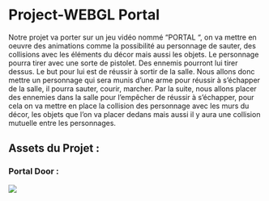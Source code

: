 # Project-WEBGL Portal

Notre projet va porter sur un jeu vidéo nommé “PORTAL “, on va mettre en oeuvre des animations comme la possibilité au personnage de sauter, des collisions avec les éléments du décor mais aussi les objets. Le personnage pourra tirer avec une sorte de pistolet. Des ennemis pourront lui tirer dessus. Le but pour lui est de réussir à sortir de la salle.
Nous allons donc mettre un personnage qui sera munis d’une arme pour réussir à s’échapper de la salle, il pourra sauter, courir, marcher.
Par la suite, nous allons placer des ennemies dans la salle pour l’empêcher de réussir à s’échapper, pour cela on va mettre en place la collision des personnage avec les murs du décor, les objets que l’on va placer dedans mais aussi il y aura une collision mutuelle entre les personnages.

## Assets du Projet :


### Portal Door :

![](https://media.sketchfab.com/models/ab36b2a2d73a49bca7c1eb4a0f9ebe88/thumbnails/6a49d5ac29bf4e99b5dadd8bc0af352e/1024x576.jpeg)
